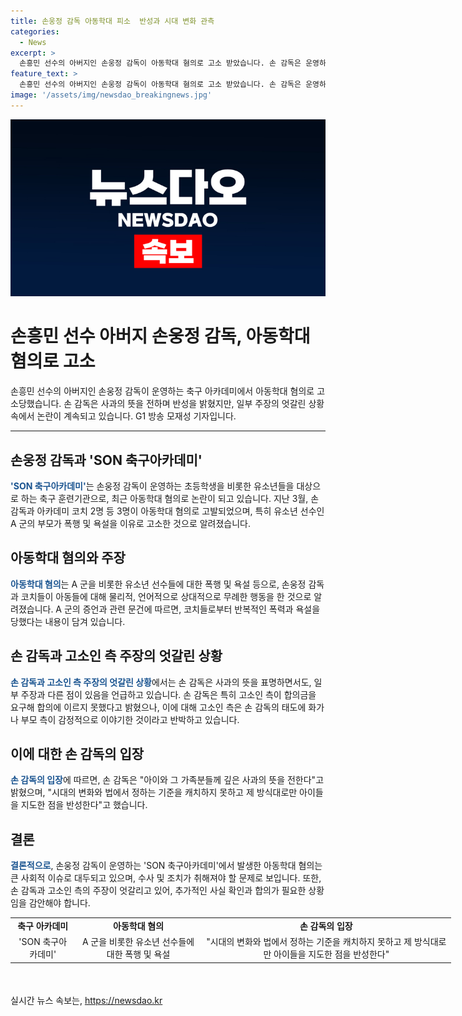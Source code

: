 ```yaml
---
title: 손웅정 감독 아동학대 피소  반성과 시대 변화 관측
categories:
  - News
excerpt: >
  손흥민 선수의 아버지인 손웅정 감독이 아동학대 혐의로 고소 받았습니다. 손 감독은 운영하는 SON 축구아카데미에서 아동들에게 폭행과 욕설을 했다는 혐의를 받고 있습니다. 피해자 A군의 부모는 코치들로부터 폭력을 당했다고 주장했고, 특히 손 감독의 욕설이 고소의 이유라고 전했습니다. 손 감독은 사과를 표명하며 반성의 뜻을 밝혔지만, 고소인 측과의 주장 차이가 있어 논란이 계속되고 있습니다. (출처: G1 방송, 모재성 기자)
feature_text: >
  손흥민 선수의 아버지인 손웅정 감독이 아동학대 혐의로 고소 받았습니다. 손 감독은 운영하는 SON 축구아카데미에서 아동들에게 폭행과 욕설을 했다는 혐의를 받고 있습니다. 피해자 A군의 부모는 코치들로부터 폭력을 당했다고 주장했고, 특히 손 감독의 욕설이 고소의 이유라고 전했습니다. 손 감독은 사과를 표명하며 반성의 뜻을 밝혔지만, 고소인 측과의 주장 차이가 있어 논란이 계속되고 있습니다. (출처: G1 방송, 모재성 기자)
image: '/assets/img/newsdao_breakingnews.jpg'
---
```


<p><img src="/assets/img/newsdao_breakingnews.jpg" alt="pcversion 속보" /></p>

<h1>손흥민 선수 아버지 손웅정 감독, 아동학대 혐의로 고소</h1>

<p data-ke-size="size16">손흥민 선수의 아버지인 손웅정 감독이 운영하는 축구 아카데미에서 아동학대 혐의로 고소당했습니다. 손 감독은 사과의 뜻을 전하며 반성을 밝혔지만, 일부 주장의 엇갈린 상황 속에서 논란이 계속되고 있습니다. G1 방송 모재성 기자입니다.</p>

<hr>

<h2 data-ke-size="size26">손웅정 감독과 'SON 축구아카데미'</h2>

<p><b><span style="color: #1a5490;">'SON 축구아카데미'</span></b>는 손웅정 감독이 운영하는 초등학생을 비롯한 유소년들을 대상으로 하는 축구 훈련기관으로, 최근 아동학대 혐의로 논란이 되고 있습니다. 지난 3월, 손 감독과 아카데미 코치 2명 등 3명이 아동학대 혐의로 고발되었으며, 특히 유소년 선수인 A 군의 부모가 폭행 및 욕설을 이유로 고소한 것으로 알려졌습니다.</p>

<h2 data-ke-size="size26">아동학대 혐의와 주장</h2>

<p><b><span style="color: #1a5490;">아동학대 혐의</span></b>는 A 군을 비롯한 유소년 선수들에 대한 폭행 및 욕설 등으로, 손웅정 감독과 코치들이 아동들에 대해 물리적, 언어적으로 상대적으로 무례한 행동을 한 것으로 알려졌습니다. A 군의 증언과 관련 문건에 따르면, 코치들로부터 반복적인 폭력과 욕설을 당했다는 내용이 담겨 있습니다.</p>

<h2 data-ke-size="size26">손 감독과 고소인 측 주장의 엇갈린 상황</h2>

<p><b><span style="color: #1a5490;">손 감독과 고소인 측 주장의 엇갈린 상황</span></b>에서는 손 감독은 사과의 뜻을 표명하면서도, 일부 주장과 다른 점이 있음을 언급하고 있습니다. 손 감독은 특히 고소인 측이 합의금을 요구해 합의에 이르지 못했다고 밝혔으나, 이에 대해 고소인 측은 손 감독의 태도에 화가 나 부모 측이 감정적으로 이야기한 것이라고 반박하고 있습니다.</p>

<h2 data-ke-size="size26">이에 대한 손 감독의 입장</h2>

<p><b><span style="color: #1a5490;">손 감독의 입장</span></b>에 따르면, 손 감독은 "아이와 그 가족분들께 깊은 사과의 뜻을 전한다"고 밝혔으며, "시대의 변화와 법에서 정하는 기준을 캐치하지 못하고 제 방식대로만 아이들을 지도한 점을 반성한다"고 했습니다.</p>

<h2 data-ke-size="size26">결론</h2>

<p><b><span style="color: #1a5490;">결론적으로</span></b>, 손웅정 감독이 운영하는 'SON 축구아카데미'에서 발생한 아동학대 혐의는 큰 사회적 이슈로 대두되고 있으며, 수사 및 조치가 취해져야 할 문제로 보입니다. 또한, 손 감독과 고소인 측의 주장이 엇갈리고 있어, 추가적인 사실 확인과 합의가 필요한 상황임을 감안해야 합니다. </p>

<table style="width: 705px; height: 77px;">
<tbody>
<tr>
<td style="text-align: center; height: 17px;"><b>축구 아카데미</b></td>
<td style="text-align: center; height: 17px;"><b>아동학대 혐의</b></td>
<td style="text-align: center; height: 17px;"><b>손 감독의 입장</b></td>
</tr>
<tr>
<td style="text-align: center; height: 17px;">'SON 축구아카데미'</td>
<td style="text-align: center; height: 17px;">A 군을 비롯한 유소년 선수들에 대한 폭행 및 욕설</td>
<td style="text-align: center; height: 17px;">"시대의 변화와 법에서 정하는 기준을 캐치하지 못하고 제 방식대로만 아이들을 지도한 점을 반성한다"</td>
</tr>
</tbody>
</table>

<p data-ke-size="size16">&#160;</p>
실시간 뉴스 속보는, <a href="https://newsdao.kr" rel="dofollow">https://newsdao.kr</a>



